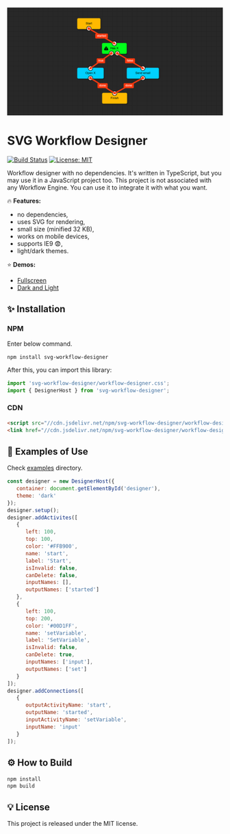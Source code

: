 ![SVG Workflow Designer](assets/cover.png)

# SVG Workflow Designer

[![Build Status](https://travis-ci.com/b4rtaz/svg-workflow-designer.svg?branch=master)](https://travis-ci.com/b4rtaz/svg-workflow-designer) [![License: MIT](https://img.shields.io/github/license/mashape/apistatus.svg)](/LICENSE)

Workflow designer with no dependencies. It's written in TypeScript, but you may use it in a JavaScript project too. This project is not associated with any Workflow Engine. You can use it to integrate it with what you want.

🔥 **Features:**

- no dependencies,
- uses SVG for rendering,
- small size (minified 32 KB),
- works on mobile devices,
- supports IE9 😨,
- light/dark themes.

⭐ **Demos:**

- [Fullscreen](https://b4rtaz.github.io/svg-workflow-designer/examples/fullscreen.html)
- [Dark and Light](https://b4rtaz.github.io/svg-workflow-designer/examples/dark-and-light.html)

## ✨ Installation

### NPM

Enter below command.

```
npm install svg-workflow-designer
```

After this, you can import this library:

```js
import 'svg-workflow-designer/workflow-designer.css';
import { DesignerHost } from 'svg-workflow-designer';
```

### CDN

```html
<script src="//cdn.jsdelivr.net/npm/svg-workflow-designer/workflow-designer.js"></script>
<link href="//cdn.jsdelivr.net/npm/svg-workflow-designer/workflow-designer.css" rel="stylesheet" />
```

## 👀 Examples of Use

Check [examples](/examples) directory.

```js
const designer = new DesignerHost({
   container: document.getElementById('designer'),
   theme: 'dark'
});
designer.setup();
designer.addActivites([
   {
      left: 100,
      top: 100,
      color: '#FFB900',
      name: 'start',
      label: 'Start',
      isInvalid: false,
      canDelete: false,
      inputNames: [],
      outputNames: ['started']
   },
   {
      left: 100,
      top: 200,
      color: '#00D1FF',
      name: 'setVariable',
      label: 'SetVariable',
      isInvalid: false,
      canDelete: true,
      inputNames: ['input'],
      outputNames: ['set']
   }
]);
designer.addConnections([
   {
      outputActivityName: 'start',
      outputName: 'started',
      inputActivityName: 'setVariable',
      inputName: 'input'
   }
]);
```

## ⚙️ How to Build

```
npm install
npm build
```

## 💡 License

This project is released under the MIT license.
